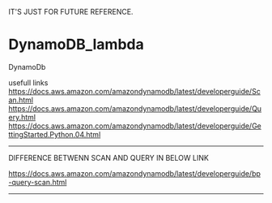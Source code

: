 IT'S JUST FOR FUTURE REFERENCE.

# DynamoDB_lambda
DynamoDb 

usefull links
https://docs.aws.amazon.com/amazondynamodb/latest/developerguide/Scan.html
https://docs.aws.amazon.com/amazondynamodb/latest/developerguide/Query.html
https://docs.aws.amazon.com/amazondynamodb/latest/developerguide/GettingStarted.Python.04.html

---------------------------------------------------------------------------
DIFFERENCE BETWENN SCAN AND QUERY IN BELOW LINK

https://docs.aws.amazon.com/amazondynamodb/latest/developerguide/bp-query-scan.html

-----------------------------------------------------------------------------------
